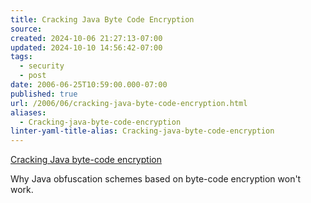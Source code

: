 ```yaml
---
title: Cracking Java Byte Code Encryption
source: 
created: 2024-10-06 21:27:13-07:00
updated: 2024-10-10 14:56:42-07:00
tags:
  - security
  - post
date: 2006-06-25T10:59:00.000-07:00
published: true
url: /2006/06/cracking-java-byte-code-encryption.html
aliases:
  - Cracking-java-byte-code-encryption
linter-yaml-title-alias: Cracking-java-byte-code-encryption
---
```



[Cracking Java byte-code encryption](https://www.javaworld.com/javaworld/javaqa/2003-05/01-qa-0509-jcrypt.html "Cracking Java byte-code encryption")  
  
Why Java obfuscation schemes based on byte-code encryption won't work.